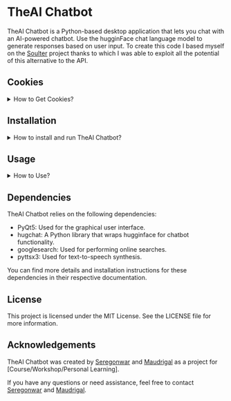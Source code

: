 # TheAI Chatbot

TheAI Chatbot is a Python-based desktop application that lets you chat with an AI-powered chatbot. Use the hugginFace chat language model to generate responses based on user input. To create this code I based myself on the [Soulter](https://github.com/Soulter) project  thanks to which I was able to exploit all the potential of this alternative to the API.
## Cookies

<details>
<summary>How to Get Cookies?</summary>

- Install the `Cookie-Editor` extension for [Chrome](https://chrome.google.com/webstore/detail/cookie-editor/hlkenndednhfkekhgcdicdfddnkalmdm) or [Firefox](https://addons.mozilla.org/en-US/firefox/addon/cookie-editor/)
- Go to [HuggingChat](https://huggingface.co/chat) and **login**
- Open the extension
- Click `Export` on the bottom right, then `Export as JSON` (This saves your cookies to the clipboard)
- Paste your cookies into a file `cookies.json`

</details>

## Installation

<details>
<summary>How to install and run TheAI Chatbot?</summary>

1. Clone the repository from GitHub:
   ```shell
   git clone https://github.com/seregonwar/TheAi.git


2. Navigate to the project directory:
   ```shell
   cd TheAi

3. Create a virtual environment (optional but recommended):
   ```shell
   python -m venv venv
   source venv/bin/activate  # On Linux/macOS
   venv\Scripts\activate  # On Windows

4. Install the required dependencies:
   ```shell
   pip install -r requirements.txt
5. Run the application:
   ```shell
   python AI.py
</details>

## Usage

<details>
<summary>How to Use?</summary>

1. Once the application is running, you can start chatting with the AI chatbot.
2. Type your message in the input field and press Enter to send it.
3. The chatbot will generate a response based on your input and display it in the chat window.
4. You can also perform online searches by typing "[SEARCH]" followed by your query. The chatbot will provide search results for you.
5. To change the theme of the application, click on the "Options" button and select either the "Light Theme" or "Dark Theme".
6. To upload a file containing your message, click on the "Options" button and select "Upload File". The contents of the file will be sent to the chatbot for processing.

</details>

## Dependencies

TheAI Chatbot relies on the following dependencies:

- PyQt5: Used for the graphical user interface.
- hugchat: A Python library that wraps hugginface for chatbot functionality.
- googlesearch: Used for performing online searches.
- pyttsx3: Used for text-to-speech synthesis.

You can find more details and installation instructions for these dependencies in their respective documentation.

## License

This project is licensed under the MIT License. See the LICENSE file for more information.

## Acknowledgements

TheAI Chatbot was created by [Seregonwar](https://github.com/seregonwar) and [Maudrigal](https://github.com/Maudrigal) as a project for [Course/Workshop/Personal Learning].

If you have any questions or need assistance, feel free to contact  [Seregonwar](https://github.com/seregonwar) and [Maudrigal](https://github.com/Maudrigal).
